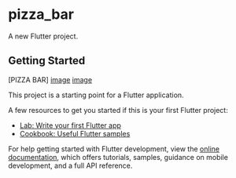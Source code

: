 # pizza_bar

A new Flutter project.

## Getting Started
[PIZZA BAR]
[image]('https://github.com/likhonahamedla/Pizza-Bar-app/blob/d9783406e22c4bf24ac781f82beafe8057d51275/PizzaBar1.png')
[image]('https://github.com/likhonahamedla/Pizza-Bar-app/blob/d9783406e22c4bf24ac781f82beafe8057d51275/PizzaBar2.png')

This project is a starting point for a Flutter application.

A few resources to get you started if this is your first Flutter project:

- [Lab: Write your first Flutter app](https://docs.flutter.dev/get-started/codelab)
- [Cookbook: Useful Flutter samples](https://docs.flutter.dev/cookbook)

For help getting started with Flutter development, view the
[online documentation](https://docs.flutter.dev/), which offers tutorials,
samples, guidance on mobile development, and a full API reference.
